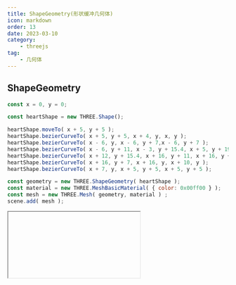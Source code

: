 ```yaml
---
title: ShapeGeometry(形状缓冲几何体)
icon: markdown
order: 13
date: 2023-03-10
category:
    - threejs
tag:
    - 几何体
---
```


## ShapeGeometry

```js
const x = 0, y = 0;

const heartShape = new THREE.Shape();

heartShape.moveTo( x + 5, y + 5 );
heartShape.bezierCurveTo( x + 5, y + 5, x + 4, y, x, y );
heartShape.bezierCurveTo( x - 6, y, x - 6, y + 7,x - 6, y + 7 );
heartShape.bezierCurveTo( x - 6, y + 11, x - 3, y + 15.4, x + 5, y + 19 );
heartShape.bezierCurveTo( x + 12, y + 15.4, x + 16, y + 11, x + 16, y + 7 );
heartShape.bezierCurveTo( x + 16, y + 7, x + 16, y, x + 10, y );
heartShape.bezierCurveTo( x + 7, y, x + 5, y + 5, x + 5, y + 5 );

const geometry = new THREE.ShapeGeometry( heartShape );
const material = new THREE.MeshBasicMaterial( { color: 0x00ff00 } );
const mesh = new THREE.Mesh( geometry, material ) ;
scene.add( mesh );
```

<IFrame url="https://luotainxu-demo.netlify.app/#/threejs/shapeGeometry"/>

## 构造器

### shapes : Array

一个单独的shape，或者一个包含形状的Array

### curveSegments : Integer

每一个形状的分段数，默认值为12

## 属性

共有属性请参见其基类BufferGeometry

### .parameters : Object

一个包含着构造函数中每个参数的对象。在对象实例化之后，对该属性的任何修改都不会改变这个几何体

## 方法

共有方法请参见其基类BufferGeometry
